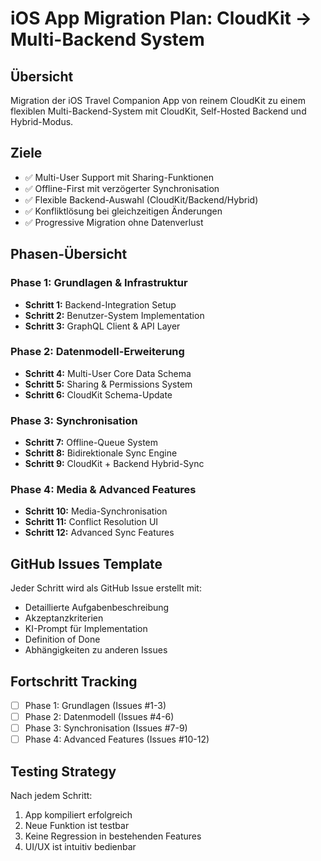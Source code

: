 # iOS App Migration Plan: CloudKit → Multi-Backend System

## Übersicht
Migration der iOS Travel Companion App von reinem CloudKit zu einem flexiblen Multi-Backend-System mit CloudKit, Self-Hosted Backend und Hybrid-Modus.

## Ziele
- ✅ Multi-User Support mit Sharing-Funktionen
- ✅ Offline-First mit verzögerter Synchronisation
- ✅ Flexible Backend-Auswahl (CloudKit/Backend/Hybrid)
- ✅ Konfliktlösung bei gleichzeitigen Änderungen
- ✅ Progressive Migration ohne Datenverlust

## Phasen-Übersicht

### Phase 1: Grundlagen & Infrastruktur
- **Schritt 1:** Backend-Integration Setup
- **Schritt 2:** Benutzer-System Implementation
- **Schritt 3:** GraphQL Client & API Layer

### Phase 2: Datenmodell-Erweiterung
- **Schritt 4:** Multi-User Core Data Schema
- **Schritt 5:** Sharing & Permissions System
- **Schritt 6:** CloudKit Schema-Update

### Phase 3: Synchronisation
- **Schritt 7:** Offline-Queue System
- **Schritt 8:** Bidirektionale Sync Engine
- **Schritt 9:** CloudKit + Backend Hybrid-Sync

### Phase 4: Media & Advanced Features
- **Schritt 10:** Media-Synchronisation
- **Schritt 11:** Conflict Resolution UI
- **Schritt 12:** Advanced Sync Features

## GitHub Issues Template

Jeder Schritt wird als GitHub Issue erstellt mit:
- Detaillierte Aufgabenbeschreibung
- Akzeptanzkriterien
- KI-Prompt für Implementation
- Definition of Done
- Abhängigkeiten zu anderen Issues

## Fortschritt Tracking

- [ ] Phase 1: Grundlagen (Issues #1-3)
- [ ] Phase 2: Datenmodell (Issues #4-6) 
- [ ] Phase 3: Synchronisation (Issues #7-9)
- [ ] Phase 4: Advanced Features (Issues #10-12)

## Testing Strategy

Nach jedem Schritt:
1. App kompiliert erfolgreich
2. Neue Funktion ist testbar
3. Keine Regression in bestehenden Features
4. UI/UX ist intuitiv bedienbar 